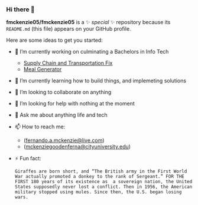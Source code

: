 ### Hi there 👋


**fmckenzie05/fmckenzie05** is a ✨ _special_ ✨ repository because its `README.md` (this file) appears on your GitHub profile.

Here are some ideas to get you started:
- 🔭 I’m currently working on culminating a Bachelors in Info Tech 
   - [Supply Chain and Transportation Fix](https://github.com/fmckenzie05/Supply-Chain-and-Transportation-Fix)
   - [Meal Generator](https://github.com/fmckenzie05/meal-generator)
- 🌱 I’m currently learning how to build things, and implemeting solutions
- 👯 I’m looking to collaborate on anything
- 🤔 I’m looking for help with nothing at the moment
- 💬 Ask me about anything life and tech
- 📫 How to reach me:
   - (fernando.a.mckenzie@live.com) 
   - (mckenziegoodenferna@cityuniversity.edu)
- ⚡ Fun fact: 

  ```plaintext
  Giraffes are born short, and “The British army in the First World War actually promoted a donkey to the rank of Sergeant.” FOR THE FIRST 180 years of its existence as  a sovereign nation, the United States supposedly never lost a conflict. Then in 1956, the American military stopped using mules. Since then, the U.S. began losing wars.
  ```
